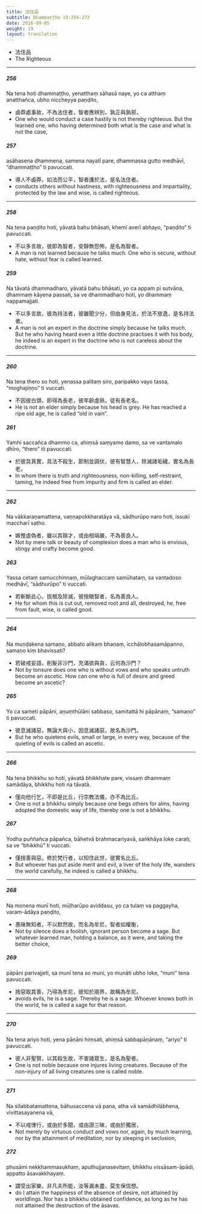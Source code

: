 ```yaml
---
title: 法住品
subtitle: Dhammaṭṭha 19:256-272
date: 2016-09-05
weight: 19
layout: translation
---
```


- 法住品
- The Righteous

---

##### 256

Na tena hoti dhammaṭṭho, yenatthaṃ sāhasā naye, yo ca atthaṃ anatthañca, ubho niccheyya paṇḍito,

- 鹵莽處事故，不為法住者，智者應辨別，孰正與孰邪，
- One who would conduct a case hastily is not thereby righteous. But the learned one, who having determined both what is the case and what is not the case,

##### 257

asāhasena dhammena, samena nayatī pare, dhammassa gutto medhāvī, “dhammaṭṭho” ti pavuccati.

- 導人不鹵莽，如法而公平，智者護於法，是名法住者。
- conducts others without hastiness, with righteousness and impartiality, protected by the law and wise, is called righteous.

---

##### 258

Na tena paṇḍito hoti, yāvatā bahu bhāsati, khemī averī abhayo, “paṇḍito” ti pavuccati.

- 不以多言故，彼即為智者，安靜無怨怖，是名為智者。
- A man is not learned because he talks much. One who is secure, without hate, without fear is called learned.

##### 259

Na tāvatā dhammadharo, yāvatā bahu bhāsati, yo ca appam pi sutvāna, dhammaṃ kāyena passati, sa ve dhammadharo hoti, yo dhammaṃ nappamajjati.

- 不以多言故，彼為持法者，彼雖聞少分，但由身見法，於法不放逸，是名持法者。
- A man is not an expert in the doctrine simply because he talks much. But he who having heard even a little doctrine practises it with his body, he indeed is an expert in the doctrine who is not careless about the doctrine.

---

##### 260

Na tena thero so hoti, yenassa palitaṃ siro, paripakko vayo tassa, “moghajiṇṇo” ti vuccati.

- 不因彼白頭，即得為長老，彼年齡虛熟，徒有長老名。
- He is not an elder simply because his head is grey. He has reached a ripe old age, he is called “old in vain”.

##### 261

Yamhi saccañca dhammo ca, ahiṃsā saṃyamo damo, sa ve vantamalo dhīro, “thero” iti pavuccati.

- 於彼具真實，具法不殺生，節制並調伏，彼有智慧人，除滅諸垢穢，實名為長老。
- In whom there is truth and righteousness, non-killing, self-restraint, taming, he indeed free from impurity and firm is called an elder.

---

##### 262

Na vākkaraṇamattena, vaṇṇapokkharatāya vā, sādhurūpo naro hoti, issukī maccharī saṭho.

- 嫉慳虛偽者，雖以其辯才，或由相端嚴，不為善良人。
- Not by mere talk or beauty of complexion does a man who is envious, stingy and crafty become good.

##### 263

Yassa cetaṃ samucchinnaṃ, mūlaghaccaṃ samūhataṃ, sa vantadoso medhāvī, “sādhurūpo” ti vuccati.

- 若斬斷此心，拔根及除滅，彼捨瞋智者，名為善良人。
- He for whom this is cut out, removed root and all, destroyed, he, free from fault, wise, is called good.

---

##### 264

Na muṇḍakena samaṇo, abbato alikaṃ bhaṇaṃ, icchālobhasamāpanno, samaṇo kiṃ bhavissati?

- 若破戒妄語，削髮非沙門，充滿欲與貪，云何為沙門？
- Not by tonsure does one who is without vows and who speaks untruth become an ascetic. How can one who is full of desire and greed become an ascetic?

##### 265

Yo ca sameti pāpāni, aṇuṃthūlāni sabbaso, samitattā hi pāpānaṃ, “samaṇo” ti pavuccati.

- 彼息滅諸惡，無論大與小，因息滅諸惡，故名為沙門。
- But he who quietens evils, small or large, in every way, because of the quieting of evils is called an ascetic.

---

##### 266

Na tena bhikkhu so hoti, yāvatā bhikkhate pare, vissaṃ dhammaṃ samādāya, bhikkhu hoti na tāvatā.

- 僅向他行乞，不即是比丘，行宗教法儀，亦不為比丘。
- One is not a bhikkhu simply because one begs others for alms, having adopted the domestic way of life, thereby one is not a bhikkhu.

##### 267

Yodha puññañca pāpañca, bāhetvā brahmacariyavā, saṅkhāya loke carati, sa ve “bhikkhū” ti vuccati.

- 僅捨善與惡，修於梵行者，以知住此世，彼實名比丘。
- But whoever has put aside merit and evil, a liver of the holy life, wanders the world carefully, he indeed is called a bhikkhu.

---

##### 268

Na monena munī hoti, mūḷharūpo aviddasu, yo ca tulaṃ va paggayha, varam-ādāya paṇḍito,

- 愚昧無知者，不以默然故，而名為牟尼，智者如權衡，
- Not by silence does a foolish, ignorant person become a sage. But whatever learned man, holding a balance, as it were, and taking the better choice,

##### 269

pāpāni parivajjeti, sa munī tena so muni, yo munāti ubho loke, “muni” tena pavuccati.

- 捨惡取其善，乃得為牟尼，彼知於兩界，故稱為牟尼。
- avoids evils, he is a sage. Thereby he is a sage. Whoever knows both in the world, he is called a sage for that reason.

---

##### 270

Na tena ariyo hoti, yena pāṇāni hiṃsati, ahiṃsā sabbapāṇānaṃ, “ariyo” ti pavuccati.

- 彼人非聖賢，以其殺生故，不害諸眾生，是名為聖者。
- One is not noble because one injures living creatures. Because of the non-injury of all living creatures one is called noble.

---

##### 271

Na sīlabbatamattena, bāhusaccena vā pana, atha vā samādhilābhena, vivittasayanena vā,

- 不以戒律行，或由於多聞，或由證三昧，或由於獨居，
- Not merely by virtuous conduct and vows nor, again, by much learning, nor by the attainment of meditation, nor by sleeping in seclusion,

##### 272

phusāmi nekkhammasukhaṃ, aputhujjanasevitaṃ, bhikkhu vissāsam-āpādi, appatto āsavakkhayaṃ.

- 謂受出家樂，非凡夫所能，汝等漏未盡，莫生保信想。
- do I attain the happiness of the absence of desire, not attained by worldlings. Nor has a bhikkhu obtained confidence, as long as he has not attained the destruction of the āsavas.